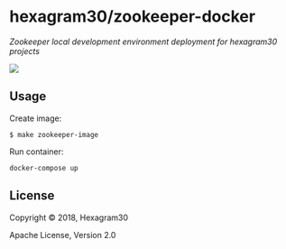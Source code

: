 # hexagram30/zookeeper-docker

*Zookeeper local development environment deployment for hexagram30 projects*

[![][logo]][logo-large]


## Usage

Create image:
```
$ make zookeeper-image
```

Run container:
```
docker-compose up
```


## License

Copyright © 2018, Hexagram30

Apache License, Version 2.0


<!-- Named page links below: /-->

[logo]: https://raw.githubusercontent.com/hexagram30/resources/master/branding/logo/h30-logo-1-long-with-text-x688.png
[logo-large]: https://raw.githubusercontent.com/hexagram30/resources/master/branding/logo/h30-logo-1-long-with-text-x3440.png
[fork]: https://github.com/wurstmeister/zookeeper-docker
